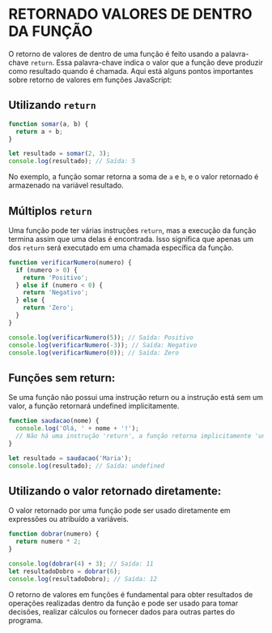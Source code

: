 # RETORNADO VALORES DE DENTRO DA FUNÇÃO

O retorno de valores de dentro de uma função é feito usando a palavra-chave `return`. Essa palavra-chave indica o valor que a função deve produzir como resultado quando é chamada. Aqui está alguns pontos importantes sobre retorno de valores em funções JavaScript:

## Utilizando `return`

```js
function somar(a, b) {
  return a + b;
}

let resultado = somar(2, 3);
console.log(resultado); // Saída: 5
```

No exemplo, a função somar retorna a soma de `a` e `b`, e o valor retornado é armazenado na variável resultado.

## Múltiplos `return`

Uma função pode ter várias instruções `return`, mas a execução da função termina assim que uma delas é encontrada. Isso significa que apenas um dos `return` será executado em uma chamada específica da função.

```js
function verificarNumero(numero) {
  if (numero > 0) {
    return 'Positivo';
  } else if (numero < 0) {
    return 'Negativo';
  } else {
    return 'Zero';
  }
}

console.log(verificarNumero(5)); // Saída: Positivo
console.log(verificarNumero(-3)); // Saída: Negativo
console.log(verificarNumero(0)); // Saída: Zero
```

## Funções sem return:

Se uma função não possui uma instrução return ou a instrução está sem um valor, a função retornará undefined implicitamente.

```js
function saudacao(nome) {
  console.log('Olá, ' + nome + '!');
  // Não há uma instrução 'return', a função retorna implicitamente 'undefined'
}

let resultado = saudacao('Maria');
console.log(resultado); // Saída: undefined
```

## Utilizando o valor retornado diretamente:

O valor retornado por uma função pode ser usado diretamente em expressões ou atribuído a variáveis.

```js
function dobrar(numero) {
  return numero * 2;
}

console.log(dobrar(4) + 3); // Saída: 11
let resultadoDobro = dobrar(6);
console.log(resultadoDobro); // Saída: 12
```

O retorno de valores em funções é fundamental para obter resultados de operações realizadas dentro da função e pode ser usado para tomar decisões, realizar cálculos ou fornecer dados para outras partes do programa.
